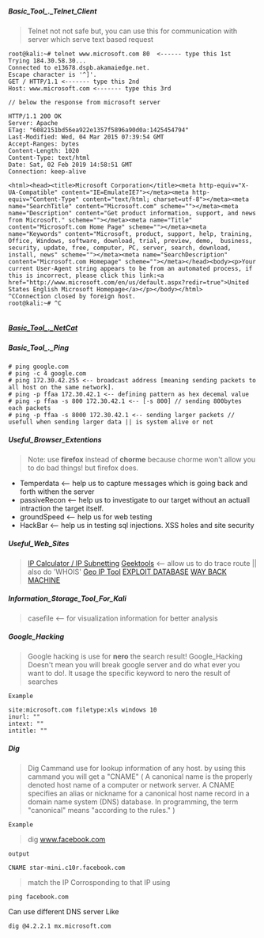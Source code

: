 ##### Basic_Tool_._Telnet_Client

> Telnet not not safe but, you can use this for communication with server which serve text based request

```
root@kali:~# telnet www.microsoft.com 80  <------ type this 1st
Trying 184.30.58.30...
Connected to e13678.dspb.akamaiedge.net.
Escape character is '^]'.
GET / HTTP/1.1 <------- type this 2nd
Host: www.microsoft.com <------- type this 3rd

// below the response from microsoft server

HTTP/1.1 200 OK
Server: Apache
ETag: "6082151bd56ea922e1357f5896a90d0a:1425454794"
Last-Modified: Wed, 04 Mar 2015 07:39:54 GMT
Accept-Ranges: bytes
Content-Length: 1020
Content-Type: text/html
Date: Sat, 02 Feb 2019 14:58:51 GMT
Connection: keep-alive

<html><head><title>Microsoft Corporation</title><meta http-equiv="X-UA-Compatible" content="IE=EmulateIE7"></meta><meta http-equiv="Content-Type" content="text/html; charset=utf-8"></meta><meta name="SearchTitle" content="Microsoft.com" scheme=""></meta><meta name="Description" content="Get product information, support, and news from Microsoft." scheme=""></meta><meta name="Title" content="Microsoft.com Home Page" scheme=""></meta><meta name="Keywords" content="Microsoft, product, support, help, training, Office, Windows, software, download, trial, preview, demo,  business, security, update, free, computer, PC, server, search, download, install, news" scheme=""></meta><meta name="SearchDescription" content="Microsoft.com Homepage" scheme=""></meta></head><body><p>Your current User-Agent string appears to be from an automated process, if this is incorrect, please click this link:<a href="http://www.microsoft.com/en/us/default.aspx?redir=true">United States English Microsoft Homepage</a></p></body></html>
^CConnection closed by foreign host.
root@kali:~# ^C


```

##### [Basic_Tool_._NetCat](https://null-byte.wonderhowto.com/how-to/hack-like-pro-use-netcat-swiss-army-knife-hacking-tools-0148657/)

##### Basic_Tool_._Ping

```
# ping google.com
# ping -c 4 google.com
# ping 172.30.42.255 <-- broadcast address [meaning sending packets to all host on the same network].
# ping -p ffaa 172.30.42.1 <-- defining pattern as hex decemal value
# ping -p ffaa -s 800 172.30.42.1 <-- [-s 800] // sending 800bytes each packets
# ping -p ffaa -s 8000 172.30.42.1 <-- sending larger packets // usefull when sending larger data || is system alive or not
```

##### Useful_Browser_Extentions

> Note: use **firefox** instead of **chorme** because chorme won't allow you to do bad things! but firefox does.

- Temperdata <-- help us to capture messages which is going back and forth withen the server
- passiveRecon <-- help us to investigate to our target without an actuall intraction the target itself.
- groundSpeed <-- help us for web testing
- HackBar <-- help us in testing sql injections. XSS holes and site security

##### Useful_Web_Sites

> [IP Calculator / IP Subnetting](http://jodies.de/ipcalc)
> [Geektools](http://www.geektools.com/) <-- allow us to do trace route || also do 'WHOIS'
> [Geo IP Tool](https://geoiptool.com/)
> [EXPLOIT DATABASE](https://www.exploit-db.com/)
> [WAY BACK MACHINE](https://archive.org/web/)

##### Information_Storage_Tool_For_Kali

> casefile <-- for visualization information for better analysis

##### Google_Hacking

> Google hacking is use for **nero** the search result! Google_Hacking Doesn't mean you will break google server and do what ever you want to do!. It usage the specific keyword to nero the result of searches

``Example``

```
site:microsoft.com filetype:xls windows 10
inurl: ""
intext: ""
intitle: ""
```

##### Dig

> Dig Cammand use for lookup information of any host. by using this cammand you will get a "CNAME" (
  A canonical name is the properly denoted host name of a computer or network server. A CNAME specifies an alias or nickname for a canonical host name record in a domain name system (DNS) database. In programming, the term "canonical" means "according to the rules."
)

``Example``

> dig www.facebook.com

``output``

```
CNAME star-mini.c10r.facebook.com 
```

> match the IP Corrosponding to that IP using

``
ping facebook.com
``

Can use different DNS server Like

```
dig @4.2.2.1 mx.microsoft.com
```
